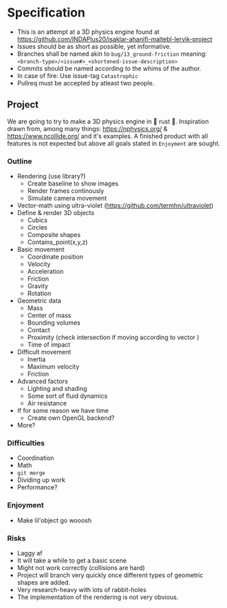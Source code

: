# Specification

* This is an attempt at a 3D physics engine found at https://github.com/INDAPlus20/isaklar-ahanifi-maltebl-lervik-project
* Issues should be as short as possible, yet informative. 
* Branches shall be named akin to `bug/13_ground-friction` meaning: `<branch-type>/<issue#>_<shortened-issue-description>`
* Commits should be named according to the whims of the author.
* In case of fire: Use issue-tag `Catastrophic`
* Pullreq must be accepted by atleast two people.

## Project

We are going to try to make a 3D physics engine in 🦀 rust 🦀. Inspiration drawn from, among many things: https://nphysics.org/ & https://www.ncollide.org/ and it's examples. A finished product with all features is not expected but above all goals stated in `Enjoyment` are sought. 

### Outline

* Rendering (use library?)
    * Create baseline to show images
    * Render frames continously 
    * Simulate camera movement
* Vector-math using ultra-violet (https://github.com/termhn/ultraviolet)
* Define & render 3D objects
    * Cubics
    * Circles
    * Composite shapes
    * Contains_point(x,y,z)
* Basic movement
    * Coordinate position
    * Velocity
    * Acceleration
    * Friction
    * Gravity
    * Rotation
* Geometric data
    * Mass
    * Center of mass
    * Bounding volumes
    * Contact 
    * Proximity (check intersection if moving according to vector )
    * Time of impact
* Difficult movement
    * Inertia
    * Maximum velocity
    * Friction
* Advanced factors
    * Lighting and shading
    * Some sort of fluid dynamics
    * Air resistance
* If for some reason we have time
    * Create own OpenGL backend?
* More?

### Difficulties

* Coordination
* Math
* `git merge`
* Dividing up work
* Performance?

### Enjoyment
* Make lil'object go wooosh

### Risks
* Laggy af
* It will take a while to get a basic scene
* Might not work correctly (collisions are hard)
* Project will branch very quickly once different types of geometric shapes are added.
* Very research-heavy with lots of rabbit-holes
* The implementation of the rendering is not very obvious.
